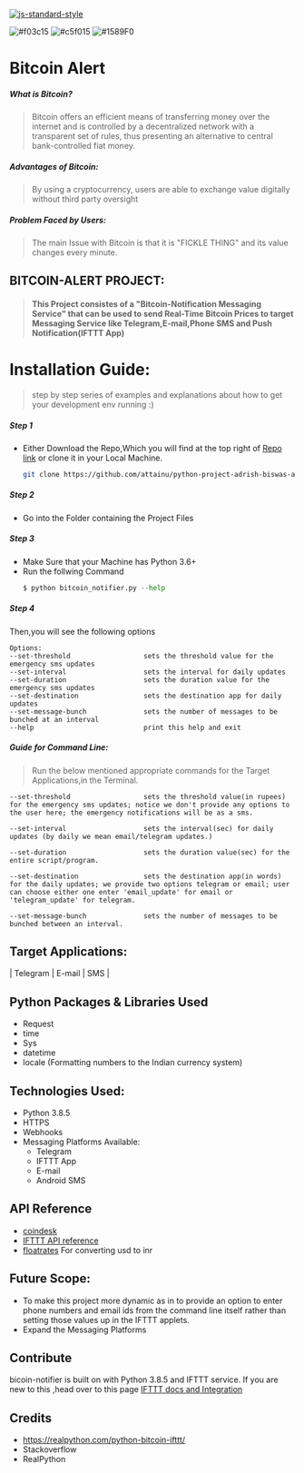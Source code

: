 [![js-standard-style](https://img.shields.io/badge/code%20style-standard-brightgreen.svg?style=flat)](https://github.com/feross/standard)

![#f03c15](https://via.placeholder.com/15/f03c15/000000?text=+) ![#c5f015](https://via.placeholder.com/15/c5f015/000000?text=+) ![#1589F0](https://via.placeholder.com/15/1589F0/000000?text=+)

# Bitcoin Alert 

##### What is Bitcoin?

> Bitcoin offers an efficient means of transferring money over the internet and is controlled by a decentralized network with a transparent set of rules, thus presenting an alternative to central bank-controlled fiat money.

##### Advantages of Bitcoin:

> By using a cryptocurrency, users are able to exchange value digitally without third party oversight

##### Problem Faced by Users:

> The main Issue with Bitcoin is that it is "FICKLE THING" and its value changes every minute.

## BITCOIN-ALERT PROJECT:

> #### This Project consistes of a "Bitcoin-Notification Messaging Service" that can be used to send Real-Time Bitcoin Prices to target Messaging Service like Telegram,E-mail,Phone SMS and Push Notification(IFTTT App)

# Installation Guide:

> step by step series of examples and explanations about how to get your development env running :)

##### Step 1

- Either Download the Repo,Which you will find at the top right of [Repo link](https://github.com/attainu/python-project-adrish-biswas-au9/tree/dev) or clone it in your Local Machine.
  ```sh
  git clone https://github.com/attainu/python-project-adrish-biswas-au9.git
  ```

##### Step 2

- Go into the Folder containing the Project Files


##### Step 3

- Make Sure that your Machine has Python 3.6+
- Run the follwing Command
  ```python
  $ python bitcoin_notifier.py --help
  ```

##### Step 4

  Then,you will see the following options

    Options:
    --set-threshold                  sets the threshold value for the emergency sms updates
    --set-interval                   sets the interval for daily updates
    --set-duration                   sets the duration value for the emergency sms updates
    --set-destination                sets the destination app for daily updates
    --set-message-bunch              sets the number of messages to be bunched at an interval
    --help                           print this help and exit

##### Guide for Command Line:

> Run the below mentioned appropriate commands for the Target Applications,in the Terminal.

    --set-threshold                  sets the threshold value(in rupees) for the emergency sms updates; notice we don't provide any options to the user here; the emergency notifications will be as a sms.

    --set-interval                   sets the interval(sec) for daily updates (by daily we mean email/telegram updates.)

    --set-duration                   sets the duration value(sec) for the entire script/program.

    --set-destination                sets the destination app(in words) for the daily updates; we provide two options telegram or email; user can choose either one enter 'email_update' for email or 'telegram_update' for telegram.
    
    --set-message-bunch              sets the number of messages to be bunched between an interval.

## Target Applications:

|         Telegram          |         E-mail          |         SMS          |
## Python Packages & Libraries Used

- Request
- time
- Sys
- datetime
- locale (Formatting numbers to the Indian currency system)

## Technologies Used:

- Python 3.8.5
- HTTPS
- Webhooks
- Messaging Platforms Available:
  - Telegram
  - IFTTT App
  - E-mail
  - Android SMS

## API Reference

- [coindesk](https://api.coindesk.com)
- [IFTTT API reference](https://platform.ifttt.com/docs/api_reference)
- [floatrates](http://www.floatrates.com) For converting usd to inr
## Future Scope:

- To make this project more dynamic as in to provide an option to enter phone numbers and email ids from the 
  command line itself rather than setting those values up in the IFTTT applets.
- Expand the Messaging Platforms


## Contribute

bicoin-notifier is built on with Python 3.8.5 and IFTTT service. If you are new to this ,head over to this page
[IFTTT docs and Integration](https://platform.ifttt.com/docs)

## Credits

- https://realpython.com/python-bitcoin-ifttt/
- Stackoverflow
- RealPython